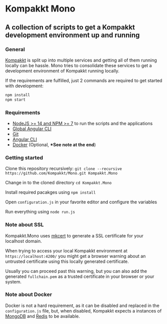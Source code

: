 # Kompakkt Mono

## A collection of scripts to get a Kompakkt development environment up and running

### General

[Kompakkt](https://github.com/Kompakkt/Kompakkt) is split up into multiple services and getting all of them running locally can be hassle. Mono tries to consolidate these services to get a development environment of Kompakkt running locally.

If the requirements are fulfilled, just 2 commands are required to get started with development:

```bash
npm install
npm start
```

### Requirements

- [NodeJS >= 14 and NPM >= 7](https://nodejs.org/en/download/) to run the scripts and the applications
- [Global Angular CLI](https://angular.io/cli#installing-angular-cli)
- [Git](https://git-scm.com/book/en/v2/Getting-Started-Installing-Git)
- [Angular CLI](https://angular.io/cli#installing-angular-cli)
- [Docker](https://docs.docker.com/get-docker/) (Optional, **\*See note at the end**)

### Getting started

Clone this repository recursively:
`git clone --recursive https://github.com/Kompakkt/Mono.git Kompakkt.Mono`

Change in to the cloned directory
`cd Kompakkt.Mono`

Install required pacakges using `npm install`

Open `configuration.js` in your favorite editor and configure the variables

Run everything using `node run.js`

### Note about SSL

Kompakkt.Mono uses [mkcert](https://www.npmjs.com/package/mkcert) to generate a SSL certificate for your localhost domain.

When trying to access your local Kompakkt environment at `https://localhost:4200/` you might get a browser warning about an untrusted certificate using this locally generated certificate.

Usually you can proceed past this warning, but you can also add the generated `fullchain.pem` as a trusted certificate in your browser or your system.

### Note about Docker

Docker is not a hard requirement, as it can be disabled and replaced in the `configuration.js` file, but, when disabled, Kompakkt expects a instances of [MongoDB](https://www.mongodb.com/) and [Redis](https://redis.io/) to be available.
